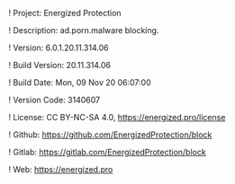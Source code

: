 ! Project: Energized Protection

! Description: ad.porn.malware blocking.

! Version: 6.0.1.20.11.314.06

! Build Version: 20.11.314.06

! Build Date: Mon, 09 Nov 20 06:07:00

! Version Code: 3140607

! License: CC BY-NC-SA 4.0, https://energized.pro/license

! Github: https://github.com/EnergizedProtection/block

! Gitlab: https://gitlab.com/EnergizedProtection/block


! Web: https://energized.pro
